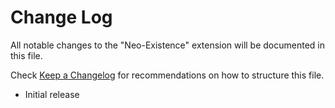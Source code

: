# Change Log

All notable changes to the "Neo-Existence" extension will be documented in this file.

Check [Keep a Changelog](http://keepachangelog.com/) for recommendations on how to structure this file.

- Initial release
